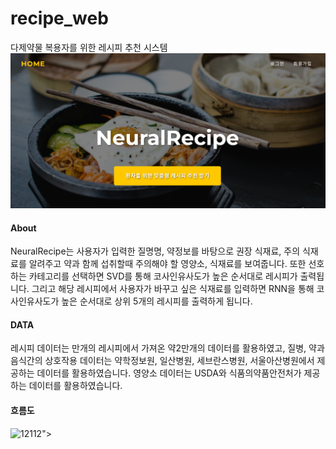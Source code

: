 # recipe_web
다제약물 복용자를 위한 레시피 추천 시스템
![웹사이트](data/site_image.png)

#### About
NeuralRecipe는 사용자가 입력한 질명명, 약정보를 바탕으로 권장 식재료, 주의 식재료를
알려주고 약과 함께 섭취할때 주의해야 할 영양소, 식재료를 보여줍니다.
또한 선호하는 카테고리를 선택하면 SVD를 통해 코사인유사도가 높은 순서대로
레시피가 출력됩니다. 그리고 해당 레시피에서 사용자가 바꾸고 싶은 식재료를
입력하면 RNN을 통해 코사인유사도가 높은 순서대로 상위 5개의 레시피를 출력하게 됩니다.

#### DATA
레시피 데이터는 만개의 레시피에서 가져온 약2만개의 데이터를 활용하였고,
질병, 약과 음식간의 상호작용 데이터는 약학정보원, 일산병원, 세브란스병원, 서울아산병원에서 제공하는 데이터를 활용하였습니다.
영양소 데이터는 USDA와 식품의약품안전처가 제공하는 데이터를 활용하였습니다.

#### 흐름도

![12112](https://github.com/kwonhwijun/recipe_web/assets/113161447/5c9cb325-f0fe-4e58-b5dc-3ae425b5dd31)">




